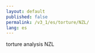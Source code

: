 ```yaml
---
layout: default
published: false
permalink: /v3_1/es/torture/NZL/
lang: es
---
```


torture analysis NZL
